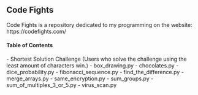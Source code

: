 <h2> Code Fights </h2>
Code Fights is a repository dedicated to my programming on the website: https://codefights.com/

<h4> Table of Contents </h4>
- Shortest Solution Challenge (Users who solve the challenge using the least amount of characters win.)
  - box_drawing.py
  - chocolates.py
  - dice_probability.py
  - fibonacci_sequence.py
  - find_the_difference.py
  - merge_arrays.py
  - same_encryption.py
  - sum_groups.py
  - sum_of_multiples_3_or_5.py
  - virus_scan.py
